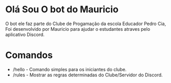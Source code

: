 # Olá Sou O bot do Mauricio 

O bot ele faz parte do Clube de Progamação da escola Educador Pedro Cia, Foi desenvolvido por Mauricio para ajudar o estudantes atraves pelo aplicativo Discord.

# Comandos
- /hello - Comando simples para os iniciantes do clube.
- /rules - Mostrar as regras determinadas do Clube/Servidor do Discord.
